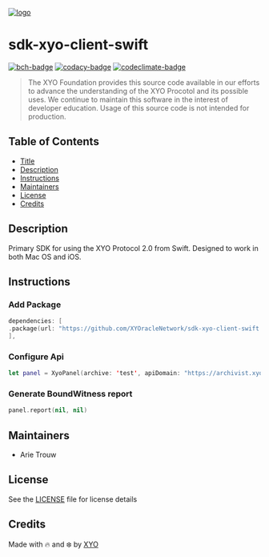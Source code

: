 [![logo][]](https://xyo.network)

# sdk-xyo-client-swift

[![bch-badge][]][bch-link]
[![codacy-badge][]][codacy-link]
[![codeclimate-badge][]][codeclimate-link]

> The XYO Foundation provides this source code available in our efforts to advance the understanding of the XYO Procotol and its possible uses. We continue to maintain this software in the interest of developer education. Usage of this source code is not intended for production.

## Table of Contents

-   [Title](#sdk-xyo-client-swift)
-   [Description](#description)
-   [Instructions](#instructions)
-   [Maintainers](#maintainers)
-   [License](#license)
-   [Credits](#credits)

## Description

Primary SDK for using the XYO Protocol 2.0 from Swift.  Designed to work in both Mac OS and iOS.

## Instructions

### Add Package
```swift
dependencies: [
.package(url: "https://github.com/XYOracleNetwork/sdk-xyo-client-swift.git", .upToNextMajor(from: "2.0.3")),
],
```

### Configure Api
```swift
let panel = XyoPanel(archive: 'test', apiDomain: "https://archivist.xyo.network", witnesses: [XyoSystemInfoWitness()])
```

### Generate BoundWitness report
```swift
panel.report(nil, nil)
```

## Maintainers

-   Arie Trouw

## License

See the [LICENSE](LICENSE) file for license details

## Credits

Made with 🔥 and ❄️ by [XYO](https://xyo.network)

[logo]: https://cdn.xy.company/img/brand/XYO_full_colored.png

[bch-badge]: https://bettercodehub.com/edge/badge/XYOracleNetwork/sdk-xyo-client-swift
[bch-link]: https://bettercodehub.com/results/XYOracleNetwork/sdk-xyo-client-swift

[codacy-badge]: https://app.codacy.com/project/badge/Grade/c0ba3913b706492f99077eb5e6b4760c
[codacy-link]: https://www.codacy.com/gh/XYOracleNetwork/sdk-xyo-client-swift/dashboard?utm_source=github.com&utm_medium=referral&utm_content=XYOracleNetwork/sdk-xyo-client-swift&utm_campaign=Badge_Grade

[codeclimate-badge]: https://api.codeclimate.com/v1/badges/d051b36c73cd52e4030a/maintainability
[codeclimate-link]: https://codeclimate.com/github/XYOracleNetwork/sdk-xyo-client-swift/maintainability
